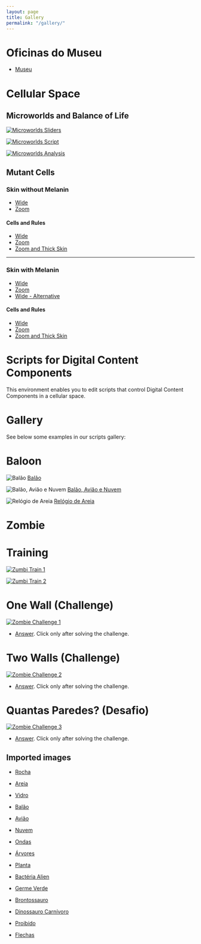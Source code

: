 ```yaml
---
layout: page
title: Gallery
permalink: "/gallery/"
---
```


# Oficinas do Museu

* [Museu](https://harena-lab.github.io/dcc/dcc/playground/scripts/editor-mobile.html?source=cell/mutant-cell-sliders-skin-mutant&mode=no-script-no-hide)



# Cellular Space

## Microworlds and Balance of Life

[![Microworlds Sliders](/dcc/assets/images/gallery/microworlds-sliders.png)](/dcc/dcc/playground/scripts/editor.html?source=cell/microworld-sliders&mode=no-script-no-hide)

[![Microworlds Script](/dcc/assets/images/gallery/microworlds-script.png)](/dcc/dcc/playground/scripts/editor.html?source=cell/microworld-scripts)

[![Microworlds Analysis](/dcc/assets/images/gallery/microworlds-sliders-datasci.png)](/dcc/dcc/playground/scripts/editor.html?source=cell/microworld-sliders-datasci&mode=no-script-no-hide)

## Mutant Cells

### Skin without Melanin

* [Wide](https://harena-lab.github.io/dcc/dcc/playground/scripts/editor-dev.html?source=cell/mutant-cell-scripts-dev-skin-1)
* [Zoom](https://harena-lab.github.io/dcc/dcc/playground/scripts/editor-dev.html?source=cell/mutant-cell-scripts-dev-skin-1-zoom)

#### Cells and Rules

* [Wide](https://harena-lab.github.io/dcc/dcc/playground/scripts/gallery/cell-dev/mutant-cell-skin-1.space)
* [Zoom](https://harena-lab.github.io/dcc/dcc/playground/scripts/gallery/cell-dev/mutant-cell-skin-1-zoom.space)
* [Zoom and Thick Skin](https://harena-lab.github.io/dcc/dcc/playground/scripts/gallery/cell-dev/mutant-cell-skin-1-zoom-thick.space)

<hr>

### Skin with Melanin

* [Wide](https://harena-lab.github.io/dcc/dcc/playground/scripts/editor-dev.html?source=cell/mutant-cell-scripts-dev-skin-2-melanin)
* [Zoom](https://harena-lab.github.io/dcc/dcc/playground/scripts/editor-dev.html?source=cell/mutant-cell-scripts-dev-skin-2-melanin-zoom)
* [Wide - Alternative](https://harena-lab.github.io/dcc/dcc/playground/scripts/editor-dev.html?source=cell/mutant-cell-scripts-dev-skin-3-melanin-alternative)

#### Cells and Rules

* [Wide](https://harena-lab.github.io/dcc/dcc/playground/scripts/gallery/cell-dev/mutant-cell-skin-2-melanin.space)
* [Zoom](https://harena-lab.github.io/dcc/dcc/playground/scripts/gallery/cell-dev/mutant-cell-skin-2-melanin-zoom.space)
* [Zoom and Thick Skin](https://harena-lab.github.io/dcc/dcc/playground/scripts/gallery/cell-dev/mutant-cell-skin-2-melanin-zoom-thick.space)

# Scripts for Digital Content Components

This environment enables you to edit scripts that control Digital Content Components in a cellular space.

# Gallery

See below some examples in our scripts gallery:

# Baloon

![Balão](images/movement-fly-balloon.png)
[Balão](editor.html?source=cell/movement-fly-balloon)

![Balão, Avião e Nuvem](images/movement-fly-balloon-cloud-plane.png)
[Balão, Avião e Nuvem](editor.html?source=cell/movement-fly-balloon-cloud-plane)

![Relógio de Areia](images/movement-sand-clock.png)
[Relógio de Areia](editor.html?source=cell/movement-sand-clock)

# Zombie

# Training

[![Zumbi Train 1](images/zombie-wall.png)](editor.html?source=cell/zombie-wall-train1&mode=no-script)

[![Zumbi Train 2](images/zombie-wall.png)](editor.html?source=cell/zombie-wall-train2&mode=no-script)

# One Wall (Challenge)

[![Zombie Challenge 1](images/zombie-wall-challenge1.png)](editor.html?source=cell/zombie-wall-hidden-challenge1&mode=no-script)

* [Answer](editor.html?source=cell/zombie-wall-challenge1&mode=no-script).
Click only after solving the challenge.

# Two Walls (Challenge)

[![Zombie Challenge 2](images/zombie-wall-challenge2.png)](editor.html?source=cell/zombie-wall-hidden-challenge2&mode=no-script)

* [Answer](editor.html?source=cell/zombie-wall-challenge2&mode=no-script).
Click only after solving the challenge.

# Quantas Paredes? (Desafio)

[![Zombie Challenge 3](images/zombie-wall-challenge3.png)](editor.html?source=cell/zombie-wall-hidden-challenge3&mode=no-script)

* [Answer](editor.html?source=cell/zombie-wall-challenge3&mode=no-script).
Click only after solving the challenge.

## Imported images

* [Rocha](https://pixabay.com/vectors/rocks-stones-mining-soil-pebbles-155635/)
* [Areia](https://pixabay.com/vectors/template-pattern-seamless-blue-1099298/)
* [Vidro](https://pixabay.com/vectors/ball-balls-glass-glow-glowing-1293319/)
* [Balão](https://pixabay.com/vectors/balloon-blue-shiny-helium-happy-25734/)
* [Avião](https://pixabay.com/illustrations/children-s-plane-red-kids-plane-1789559/)
* [Nuvem](https://pixabay.com/vectors/cloud-thought-weather-153992/)

* [Ondas](https://pixabay.com/vectors/blue-water-pattern-sea-tide-waves-309761/)

* [Árvores](https://pixabay.com/vectors/tree-environment-ecology-nature-146748/)
* [Planta](https://pixabay.com/vectors/sapling-plant-growing-seedling-154734/)

* [Bactéria Alien](https://pixabay.com/vectors/virus-alien-health-bug-medical-312665/)
* [Germe Verde](https://pixabay.com/vectors/germ-virus-bacteria-infection-308922/)

* [Brontossauro](https://pixabay.com/vectors/brontosaurus-dinosaurs-extinct-37797/)
* [Dinossauro Carnívoro](https://pixabay.com/vectors/cartoon-comic-dino-dinosaur-green-1299393/)

* [Proibido](https://pixabay.com/vectors/no-symbol-prohibition-sign-39767/)
* [Flechas](https://pixabay.com/vectors/arrow-direction-turn-set-left-36877/)
